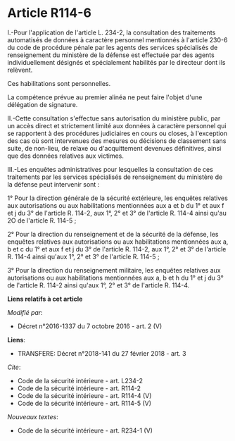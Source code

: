 # Article R114-6

I.-Pour l'application de l'article L. 234-2, la consultation des traitements automatisés de données à caractère personnel
mentionnés à l'article 230-6 du code de procédure pénale par les agents des services spécialisés de renseignement du
ministère de la défense est effectuée par des agents individuellement désignés et spécialement habilités par le directeur
dont ils relèvent. 

Ces habilitations sont personnelles. 

La compétence prévue au premier alinéa ne peut faire l'objet d'une délégation de signature. 

II.-Cette consultation s'effectue sans autorisation du ministère public, par un accès direct et strictement limité aux
données à caractère personnel qui se rapportent à des procédures judiciaires en cours ou closes, à l'exception des cas où
sont intervenues des mesures ou décisions de classement sans suite, de non-lieu, de relaxe ou d'acquittement devenues
définitives, ainsi que des données relatives aux victimes. 

III.-Les enquêtes administratives pour lesquelles la consultation de ces traitements par les services spécialisés de
renseignement du ministère de la défense peut intervenir sont : 

1° Pour la direction générale de la sécurité extérieure, les enquêtes relatives aux autorisations ou aux habilitations
mentionnées aux a et b du 1° et aux f et j du 3° de l'article R. 114-2, aux 1°, 2° et 3° de l'article R. 114-4 ainsi qu'au 2O
de l'article R. 114-5 ; 

2° Pour la          direction du renseignement et de la sécurité de la défense, les enquêtes relatives aux autorisations ou
aux habilitations mentionnées aux a, b et c du 1° et aux f et j du 3° de l'article R. 114-2, aux 1°, 2° et 3° de l'article R.
114-4 ainsi qu'aux 1°, 2° et 3° de l'article R. 114-5 ; 

3° Pour la direction du renseignement militaire, les enquêtes relatives aux autorisations ou aux habilitations mentionnées
aux a, b et h du 1° et j du 3° de l'article R. 114-2 ainsi qu'aux 1°, 2° et 3° de l'article R. 114-4.

**Liens relatifs à cet article**

_Modifié par_:

  - Décret n°2016-1337 du 7 octobre 2016 - art. 2 (V)

**Liens**:

  - TRANSFERE: Décret n°2018-141 du 27 février 2018 - art. 3

_Cite_:

  - Code de la sécurité intérieure - art. L234-2
  - Code de la sécurité intérieure - art. R114-2
  - Code de la sécurité intérieure - art. R114-4 (V)
  - Code de la sécurité intérieure - art. R114-5 (V)

_Nouveaux textes_:

  - Code de la sécurité intérieure - art. R234-1 (V)
